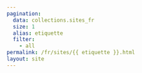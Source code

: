 ```yaml
---
pagination:
  data: collections.sites_fr
  size: 1
  alias: etiquette
  filter:
    - all
permalink: /fr/sites/{{ etiquette }}.html
layout: site
---
```

